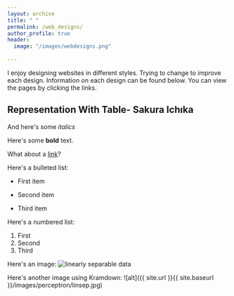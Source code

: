 ```yaml
---
layout: archive
title: " "
permalink: /web_designs/
author_profile: true
header:
  image: "/images/webdesigns.png"
  
---
```


I enjoy designing websites in different styles. Trying to change to improve each design. 
Information on each design can be found below. You can view the pages by clicking the links.

## Representation With Table- Sakura Ichıka




And here's some *italics*

Here's some **bold** text.

What about a [link](WebDesignsFolder/RepresentationwithTable/RepresentationWithTable.html)?

Here's a bulleted list:
* First item
+ Second item
- Third item

Here's a numbered list:
1. First
2. Second
3. Third


Here's an image:
<img src="{{ site.url }}{{ site.baseurl }}/images/perceptron/linsep.jpg" alt="linearly separable data">

Here's another image using Kramdown:
![alt]({{ site.url }}{{ site.baseurl }}/images/perceptron/linsep.jpg)
